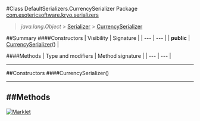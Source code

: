 #Class DefaultSerializers.CurrencySerializer
Package [com.esotericsoftware.kryo.serializers](README.md)<br>

> *java.lang.Object* > [Serializer](../Serializer.md) > [CurrencySerializer](CurrencySerializer.md)






##Summary
####Constructors
| Visibility | Signature |
| --- | --- |
| **public** | [CurrencySerializer](#currencyserializer)() |

####Methods
| Type and modifiers | Method signature |
| --- | --- |

---


##Constructors
####CurrencySerializer()
> 


---


##Methods
---

[![Marklet](https://img.shields.io/badge/Generated%20by-Marklet-green.svg)](https://github.com/Faylixe/marklet)